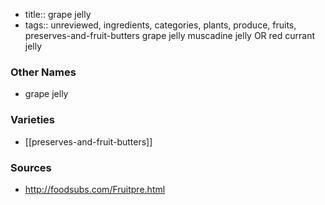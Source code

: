 - title:: grape jelly
- tags:: unreviewed, ingredients, categories, plants, produce, fruits, preserves-and-fruit-butters
grape jelly muscadine jelly OR red currant jelly

### Other Names

* grape jelly

### Varieties

* [[preserves-and-fruit-butters]]

### Sources
* http://foodsubs.com/Fruitpre.html
